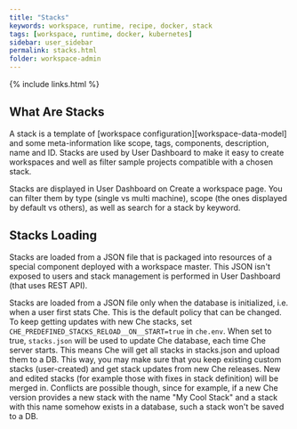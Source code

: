 ```yaml
---
title: "Stacks"
keywords: workspace, runtime, recipe, docker, stack
tags: [workspace, runtime, docker, kubernetes]
sidebar: user_sidebar
permalink: stacks.html
folder: workspace-admin
---
```


{% include links.html %}

## What Are Stacks

A stack is a template of [workspace configuration][workspace-data-model] and some meta-information like scope, tags, components, description, name and ID. Stacks are used by User Dashboard to make it easy to create workspaces and well as filter sample projects compatible with a chosen stack.

Stacks are displayed in User Dashboard on Create a workspace page. You can filter them by type (single vs multi machine), scope (the ones displayed by default vs others), as well as search for a stack by keyword.

## Stacks Loading

Stacks are loaded from a JSON file that is packaged into resources of a special component deployed with a workspace master. This JSON isn't exposed to users and stack management is performed in User Dashboard (that uses REST API).

Stacks are loaded from a JSON file only when the database is initialized, i.e. when a user first stats Che. This is the default policy that can be changed. To keep getting updates with new Che stacks, set `CHE_PREDEFINED_STACKS_RELOAD__ON__START=true` in `che.env`. When set to true, `stacks.json` will be used to update Che database, each time Che server starts. This means Che will get all stacks in stacks.json and upload them to a DB. This way, you may make sure that you keep existing custom stacks (user-created) and get stack updates from new Che releases. New and edited stacks (for example those with fixes in stack definition) will be merged in. Conflicts are possible though, since for example, if a new Che version provides a new stack with the name "My Cool Stack" and a stack with this name somehow exists in a database, such a stack won't be saved to a DB.
